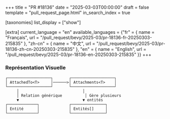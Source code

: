 +++
title = "PR #18136"
date = "2025-03-03T00:00:00"
draft = false
template = "pull_request_page.html"
in_search_index = true

[taxonomies]
list_display = ["show"]

[extra]
current_language = "en"
available_languages = {"fr" = { name = "Français", url = "/pull_request/bevy/2025-03/pr-18136-fr-20250303-215835" }, "zh-cn" = { name = "中文", url = "/pull_request/bevy/2025-03/pr-18136-zh-cn-20250303-215835" }, "en" = { name = "English", url = "/pull_request/bevy/2025-03/pr-18136-en-20250303-215835" }}
+++








### Représentation Visuelle

```
┌───────────────────┐       ┌───────────────────┐
│ AttachedTo<T>     │──────>│ Attachments<T>    │
└───────────────────┘       └───────────────────┘
     │                            │
     │ Relation générique          │ Gère plusieurs
     ▼                            ▼ entités
┌─────────────┐             ┌───────────────┐
│ Entité      │             │ Entités[]     │
└─────────────┘             └───────────────┘
```